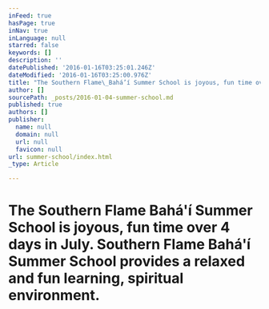 ```yaml
---
inFeed: true
hasPage: true
inNav: true
inLanguage: null
starred: false
keywords: []
description: ''
datePublished: '2016-01-16T03:25:01.246Z'
dateModified: '2016-01-16T03:25:00.976Z'
title: "The Southern Flame\_Bahá’í Summer School is joyous, fun time over 4 days in July. Southern Flame\_Bahá’í \_Summer School provides a relaxed and fun learning, spiritual environment."
author: []
sourcePath: _posts/2016-01-04-summer-school.md
published: true
authors: []
publisher:
  name: null
  domain: null
  url: null
  favicon: null
url: summer-school/index.html
_type: Article

---
```

# 

# The Southern Flame Bahá'í Summer School is joyous, fun time over 4 days in July. Southern Flame Bahá'í  Summer School provides a relaxed and fun learning, spiritual environment.